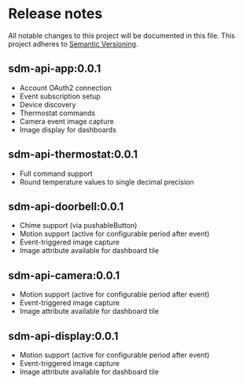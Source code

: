 # Release notes
All notable changes to this project will be documented in this file.
This project adheres to [Semantic Versioning](http://semver.org/).

## sdm-api-app:0.0.1
* Account OAuth2 connection
* Event subscription setup
* Device discovery
* Thermostat commands
* Camera event image capture
* Image display for dashboards

## sdm-api-thermostat:0.0.1
* Full command support
* Round temperature values to single decimal precision

## sdm-api-doorbell:0.0.1
* Chime support (via pushableButton)
* Motion support (active for configurable period after event)
* Event-triggered image capture
* Image attribute available for dashboard tile

## sdm-api-camera:0.0.1
* Motion support (active for configurable period after event)
* Event-triggered image capture
* Image attribute available for dashboard tile

## sdm-api-display:0.0.1
* Motion support (active for configurable period after event)
* Event-triggered image capture
* Image attribute available for dashboard tile